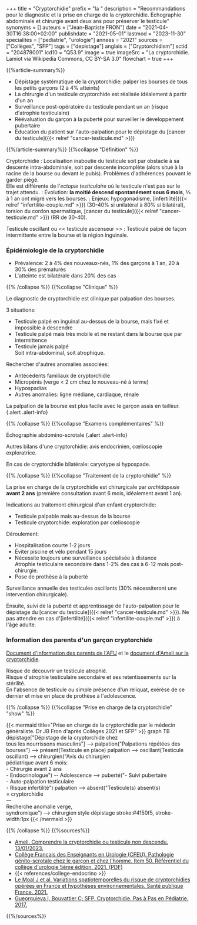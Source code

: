 +++
title = "Cryptorchidie"
prefix = "la "
description = "Recommandations pour le diagnostic et la prise en charge de la cryptorchidie. Echographie abdominale et chirurgie avant deux ans pour préserver le testicule"
synonyms = []
auteurs = ["Jean-Baptiste FRON"]
date = "2021-04-30T16:38:00+02:00"
publishdate = "2021-05-01"
lastmod = "2023-11-30"
specialites = ["pediatrie", "urologie"]
annees = "2021"
sources = ["Collèges", "SFP"]
tags = ["depistage"]
anglais = ["Cryptorchidism"]
sctid = "204878001"
icd10 = "Q53.9"
image = true
imageSrc = "La cryptorchidie. Lamiot via Wikipedia Commons, CC BY-SA 3.0"
flowchart = true
+++

{{%article-summary%}}

- Dépistage systématique de la cryptorchidie: palper les bourses de tous les petits garçons (2 à 4% atteints)
- La chirurgie d'un testicule cryptorchide est réalisée idéalement à partir d'un an
- Surveillance post-opératoire du testicule pendant un an (risque d'atrophie testiculaire)
- Réévaluation du garçon à la puberté pour surveiller le développement pubertaire
- Éducation du patient sur l'auto-palpation pour le dépistage du [cancer du testicule]({{< relref "cancer-testicule.md" >}})

{{%/article-summary%}}
{{%collapse "Définition" %}}

Cryptorchidie
: Localisation inaboutie du testicule soit par obstacle à sa descente intra-abdominale, soit par descente incomplète (alors situé à la racine de la bourse ou devant le pubis). Problèmes d'adhérences pouvant le garder piégé.  
Elle est différente de l'*ectopie testiculaire* où le testicule n'est pas sur le trajet attendu.
: Évolution: **la moitié descend spontanément sous 6 mois**, ⅔ à 1 an ont migré vers les bourses.
: Enjeux: hypogonadisme, [infertilité]({{< relref "infertilite-couple.md" >}}) (30-40% si unilatéral à 80% si bilatéral), torsion du cordon spermatique, [cancer du testicule]({{< relref "cancer-testicule.md" >}}) (RR de 30-40).

Testicule oscillant ou << testicule ascenseur >>
: Testicule palpé de façon intermittente entre la bourse et la région inguinale.

### Épidémiologie de la cryptorchidie

- Prévalence: 2 à 4% des nouveaux-nés, 1% des garçons à 1 an, 20 à 30% des prématurés
- L'atteinte est bilatérale dans 20% des cas

{{% /collapse %}}
{{%collapse "Clinique" %}}

Le diagnostic de cryptorchidie est clinique par palpation des bourses.

3 situations:

- Testicule palpé en inguinal au-dessus de la bourse, mais fixé et impossible à descendre
- Testicule palpé mais très mobile et ne restant dans la bourse que par intermittence
- Testicule jamais palpé  
  Soit intra-abdominal, soit atrophique.

Rechercher d'autres anomalies associées:

- Antécédents familiaux de cryptorchidie
- Micropénis (verge < 2 cm chez le nouveau-né à terme)
- Hypospadias
- Autres anomalies: ligne médiane, cardiaque, rénale

La palpation de la bourse est plus facile avec le garçon assis en tailleur.
{.alert .alert-info}

{{% /collapse %}}
{{%collapse "Examens complémentaires" %}}

Échographie abdomino-scrotale
{.alert .alert-info}

Autres bilans d'une cryptorchidie: avis endocrinien, cœlioscopie exploratrice.

En cas de cryptorchidie bilatérale: caryotype si hypospade.

{{% /collapse %}}
{{%collapse "Traitement de la cryptorchidie" %}}

La prise en charge de la cryptorchidie est chirurgicale par *orchidopexie* **avant 2 ans** (première consultation avant 6 mois, idéalement avant 1 an).

Indications au traitement chirurgical d'un enfant cryptorchide:

- Testicule palpable mais au-dessus de la bourse
- Testicule cryptorchide: exploration par cœlioscopie

Déroulement:

- Hospitalisation courte 1-2 jours
- Éviter piscine et vélo pendant 15 jours
- Nécessite toujours une surveillance spécialisée à distance  
  Atrophie testiculaire secondaire dans 1-2% des cas à 6-12 mois post-chirurgie.
- Pose de prothèse à la puberté

Surveillance annuelle des testicules oscillants (30% nécessiteront une intervention chirurgicale).

Ensuite, suivi de la puberté et apprentissage de l'auto-palpation pour le dépistage du [cancer du testicule]({{< relref "cancer-testicule.md" >}}). Ne pas attendre en cas d'[infertilité]({{< relref "infertilite-couple.md" >}}) à l'âge adulte.

### Information des parents d'un garçon cryptorchide

[Document d'information des parents de l'AFU](https://www.urofrance.org/base-bibliographique/cryptorchidie-intervention-chirurgicale-pour-cryptorchidie) et le [document d'Ameli sur la cryptorchidie](https://www.ameli.fr/assure/sante/themes/cryptorchidie-testicule-non-descendu-ectopie-testiculaire/comprendre-cryptorchidie).

Risque de découvrir un testicule atrophié.  
Risque d'atrophie testiculaire secondaire et ses retentissements sur la stérilité.  
En l'absence de testicule ou simple présence d'un reliquat, exérèse de ce dernier et mise en place de prothèse à l'adolescence.

{{% /collapse %}}
{{%collapse "Prise en charge de la cryptorchidie" "show" %}}

{{< mermaid title="Prise en charge de la cryptorchidie par le médecin généraliste. Dr JB Fron d'après Collèges 2021 et SFP" >}}
graph TB
  dépistage["Dépistage de la cryptorchide chez<br>tous les nourrissons masculins"] --> palpation("Palpations répétées des bourses") --> présent(Testicule en place)
    palpation --> oscillant(Testicule oscillant) --> chirurgien("Avis du chirurgien<br>pédiatrique avant 6 mois:<br>- Chirurgie avant 2 ans<br>- Endocrinologue") -- Adolescence --> puberté("- Suivi pubertaire<br>- Auto-palpation testiculaire<br>- Risque infertilité")
    palpation --> absent("Testicule(s) absent(s)<br>= cryptorchidie<br>—<br>Recherche anomalie verge,<br>syndromique") --> chirurgien
  style dépistage stroke:#4150f5, stroke-width:1px
{{< /mermaid >}}

{{% /collapse %}}
{{%sources%}}

- [Ameli. Comprendre la cryptorchidie ou testicule non descendu. 13/01/2023.](https://www.ameli.fr/assure/sante/themes/cryptorchidie-testicule-non-descendu-ectopie-testiculaire/comprendre-cryptorchidie)
- [Collège Français des Enseignants en Urologie (CFEU). Pathologie génito-scrotale chez le garçon et chez l'homme. Item 50. Référentiel du collège d'urologie 5ème édition. 2021. (PDF)](https://www.urofrance.org/wp-content/uploads/2021/11/Item-50-Pathologies-genito-scrotale.pdf)
- {{< references/college-endocrino >}}
- [Le Moal J et al. Variations spatiotemporelles du risque de cryptorchidies opérées en France et hypothèses environnementales. Santé publique France. 2021.](https://www.santepubliquefrance.fr/docs/variations-spatiotemporelles-du-risque-de-cryptorchidies-operees-en-france-et-hypotheses-environnementales)
- [Gueorguieva I, Bouvattier C; SFP. Cryptorchidie. Pas à Pas en Pédiatrie. 2017.](https://pap-pediatrie.fr/endocrinologie/cryptorchidie)

{{%/sources%}}
